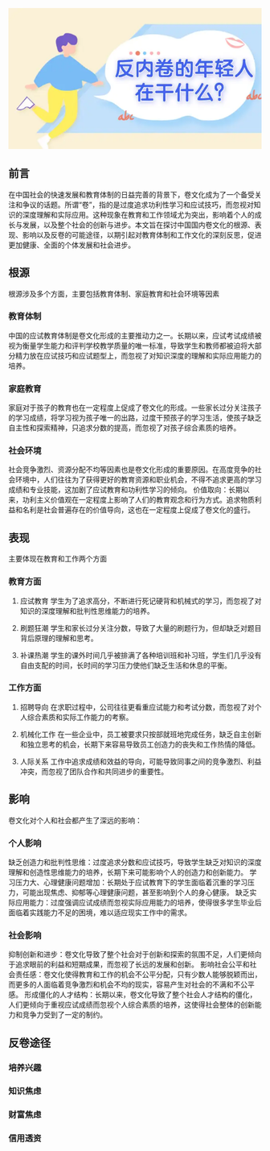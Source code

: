 ![alt text](asserts/001.webp "反内卷手册")
## 前言
在中国社会的快速发展和教育体制的日益完善的背景下，卷文化成为了一个备受关注和争议的话题。所谓“卷”，指的是过度追求功利性学习和应试技巧，而忽视对知识的深度理解和实际应用。这种现象在教育和工作领域尤为突出，影响着个人的成长与发展，以及整个社会的创新与进步。本文旨在探讨中国国内卷文化的根源、表现、影响以及反卷的可能途径，以期引起对教育体制和工作文化的深刻反思，促进更加健康、全面的个体发展和社会进步。

## 根源

根源涉及多个方面，主要包括教育体制、家庭教育和社会环境等因素

### 教育体制
中国的应试教育体制是卷文化形成的主要推动力之一。长期以来，应试考试成绩被视为衡量学生能力和评判学校教学质量的唯一标准，导致学生和教师都被迫将大部分精力放在应试技巧和应试题型上，而忽视了对知识深度的理解和实际应用能力的培养。
### 家庭教育
家庭对于孩子的教育也在一定程度上促成了卷文化的形成。一些家长过分关注孩子的学习成绩，将学习视为孩子唯一的出路，过度干预孩子的学习生活，使孩子缺乏自主性和探索精神，只追求分数的提高，而忽视了对孩子综合素质的培养。
### 社会环境
社会竞争激烈、资源分配不均等因素也是卷文化形成的重要原因。在高度竞争的社会环境中，人们往往为了获得更好的教育资源和职业机会，不得不追求更高的学习成绩和专业技能，这加剧了应试教育和功利性学习的倾向。
价值取向：长期以来，功利主义价值观在一定程度上影响了人们的教育观念和行为方式。追求物质利益和名利是社会普遍存在的价值导向，这也在一定程度上促成了卷文化的盛行。

## 表现

主要体现在教育和工作两个方面

### 教育方面
1. 应试教育
学生为了追求高分，不断进行死记硬背和机械式的学习，而忽视了对知识的深度理解和批判性思维能力的培养。

2. 刷题狂潮
学生和家长过分关注分数，导致了大量的刷题行为，但却缺乏对题目背后原理的理解和思考。
    
3. 补课热潮
学生的课外时间几乎被排满了各种培训班和补习班，学生们几乎没有自由支配的时间，长时间的学习压力使他们缺乏生活和休息的平衡。
### 工作方面

1. 招聘导向
在求职过程中，公司往往更看重应试能力和考试分数，而忽视了对个人综合素质和实际工作能力的考察。

2. 机械化工作
在一些企业中，员工被要求只按部就班地完成任务，缺乏自主创新和独立思考的机会，长期下来容易导致员工创造力的丧失和工作热情的降低。
    
3. 人际关系
工作中追求成绩和效益的导向，可能导致同事之间的竞争激烈、利益冲突，而忽视了团队合作和共同进步的重要性。

## 影响

卷文化对个人和社会都产生了深远的影响：


### 个人影响
缺乏创造力和批判性思维：过度追求分数和应试技巧，导致学生缺乏对知识的深度理解和创造性思维能力的培养，长期下来可能影响个人的创造力和创新能力。
学习压力大、心理健康问题增加：长期处于应试教育下的学生面临着沉重的学习压力，可能出现焦虑、抑郁等心理健康问题，甚至影响到个人的身心健康。
缺乏实际应用能力：过度强调应试成绩而忽视实际应用能力的培养，使得很多学生毕业后面临着实践能力不足的困境，难以适应现实工作中的需求。

### 社会影响
抑制创新和进步：卷文化导致了整个社会对于创新和探索的氛围不足，人们更倾向于追求眼前的利益和短期成果，而忽视了长远的发展和创新。
影响社会公平和社会责任感：卷文化使得教育和工作的机会不公平分配，只有少数人能够脱颖而出，而更多的人面临着竞争激烈和机会不均的现实，容易产生对社会的不满和不公平感。
形成僵化的人才结构：长期以来，卷文化导致了整个社会人才结构的僵化，人们更倾向于重视应试成绩而忽视个人综合素质的培养，这使得社会整体的创新能力和竞争力受到了一定的制约。


## 反卷途径

### 培养兴趣

### 知识焦虑

### 财富焦虑

### 信用透资